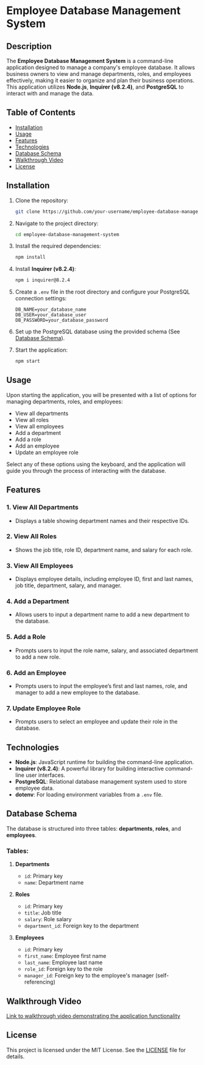 # Employee Database Management System

## Description

The **Employee Database Management System** is a command-line application designed to manage a company's employee database. It allows business owners to view and manage departments, roles, and employees effectively, making it easier to organize and plan their business operations. This application utilizes **Node.js**, **Inquirer (v8.2.4)**, and **PostgreSQL** to interact with and manage the data.

## Table of Contents

- [Installation](#installation)
- [Usage](#usage)
- [Features](#features)
- [Technologies](#technologies)
- [Database Schema](#database-schema)
- [Walkthrough Video](#walkthrough-video)
- [License](#license)

## Installation

1. Clone the repository:

   ```bash
   git clone https://github.com/your-username/employee-database-management-system.git
   ```

2. Navigate to the project directory:

   ```bash
   cd employee-database-management-system
   ```

3. Install the required dependencies:

   ```bash
   npm install
   ```

4. Install **Inquirer (v8.2.4)**:

   ```bash
   npm i inquirer@8.2.4
   ```

5. Create a `.env` file in the root directory and configure your PostgreSQL connection settings:

   ```
   DB_NAME=your_database_name
   DB_USER=your_database_user
   DB_PASSWORD=your_database_password
   ```

6. Set up the PostgreSQL database using the provided schema (See [Database Schema](#database-schema)).

7. Start the application:
   ```bash
   npm start
   ```

## Usage

Upon starting the application, you will be presented with a list of options for managing departments, roles, and employees:

- View all departments
- View all roles
- View all employees
- Add a department
- Add a role
- Add an employee
- Update an employee role

Select any of these options using the keyboard, and the application will guide you through the process of interacting with the database.

## Features

### 1. View All Departments

- Displays a table showing department names and their respective IDs.

### 2. View All Roles

- Shows the job title, role ID, department name, and salary for each role.

### 3. View All Employees

- Displays employee details, including employee ID, first and last names, job title, department, salary, and manager.

### 4. Add a Department

- Allows users to input a department name to add a new department to the database.

### 5. Add a Role

- Prompts users to input the role name, salary, and associated department to add a new role.

### 6. Add an Employee

- Prompts users to input the employee’s first and last names, role, and manager to add a new employee to the database.

### 7. Update Employee Role

- Prompts users to select an employee and update their role in the database.

## Technologies

- **Node.js**: JavaScript runtime for building the command-line application.
- **Inquirer (v8.2.4)**: A powerful library for building interactive command-line user interfaces.
- **PostgreSQL**: Relational database management system used to store employee data.
- **dotenv**: For loading environment variables from a `.env` file.

## Database Schema

The database is structured into three tables: **departments**, **roles**, and **employees**.

### Tables:

1. **Departments**

   - `id`: Primary key
   - `name`: Department name

2. **Roles**

   - `id`: Primary key
   - `title`: Job title
   - `salary`: Role salary
   - `department_id`: Foreign key to the department

3. **Employees**
   - `id`: Primary key
   - `first_name`: Employee first name
   - `last_name`: Employee last name
   - `role_id`: Foreign key to the role
   - `manager_id`: Foreign key to the employee's manager (self-referencing)

## Walkthrough Video

[Link to walkthrough video demonstrating the application functionality](https://drive.google.com/file/d/1SJ3Yp1_5AqU5vEJmiouLkcmdCadUBid6/view?usp=sharing)

## License

This project is licensed under the MIT License. See the [LICENSE](./LICENSE) file for details.
